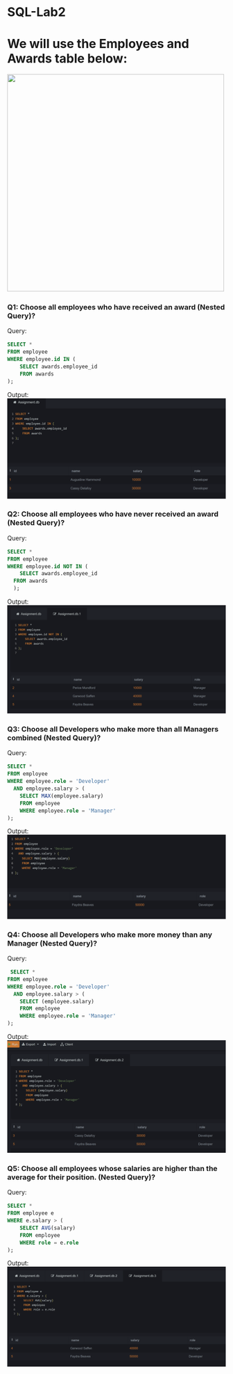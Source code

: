 # SQL-Lab2

# We will use the Employees and Awards table below:

 <img src="Lab2.png" width="500" height="500">

### Q1: Choose all employees who have received an award (Nested Query)?
Query:
``` sql
SELECT *
FROM employee
WHERE employee.id IN (
    SELECT awards.employee_id
    FROM awards
);
```
Output:
<img src="A2Q1.png" alt="Image" >

### Q2: Choose all employees who have never received an award (Nested Query)?
Query:
``` sql
SELECT * 
FROM employee 
WHERE employee.id NOT IN ( 
    SELECT awards.employee_id 
  FROM awards
  );
```
Output:
<img src="A2Q2.png" alt="Image" >
 
### Q3: Choose all Developers who make more than all Managers combined (Nested Query)?
Query:
``` sql
SELECT *
FROM employee
WHERE employee.role = 'Developer'
  AND employee.salary > (
    SELECT MAX(employee.salary)
    FROM employee
    WHERE employee.role = 'Manager'
);
```
Output:
<img src="A2Q3.png" alt="Image" >
 
### Q4: Choose all Developers who make more money than any Manager (Nested Query)?
Query:
``` sql
 SELECT *
FROM employee
WHERE employee.role = 'Developer'
  AND employee.salary > (
    SELECT (employee.salary)
    FROM employee
    WHERE employee.role = 'Manager'
);
```
Output:
<img src="A2Q4.png" alt="Image" >
 
### Q5: Choose all employees whose salaries are higher than the average for their position. (Nested Query)?
Query:
``` sql
SELECT *
FROM employee e
WHERE e.salary > (
    SELECT AVG(salary)
    FROM employee
    WHERE role = e.role
);
```
Output:
<img src="A2Q5.png" alt="Image" >
